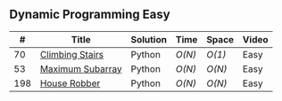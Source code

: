 ## Dynamic Programming Easy
|  #  | Title | Solution | Time | Space | Video|
| --- | ----- | -------- | ---- | ----- | ---- |
|70|[Climbing Stairs](https://leetcode.com/problems/climbing-stairs/#/solutions)| Python | _O(N)_| _O(1)_  | Easy| |
|53|[Maximum Subarray](https://leetcode.com/problems/maximum-subarray/#/description)| Python | _O(N)_| _O(N)_  | Easy|[Tutorial](https://youtu.be/4tfhDdgu76E) |
|198|[House Robber](https://leetcode.com/problems/house-robber/#/description)| Python | _O(N)_| _O(N)_  | Easy|[Tutorial](https://youtu.be/QSjPkgyxCaQ) |

